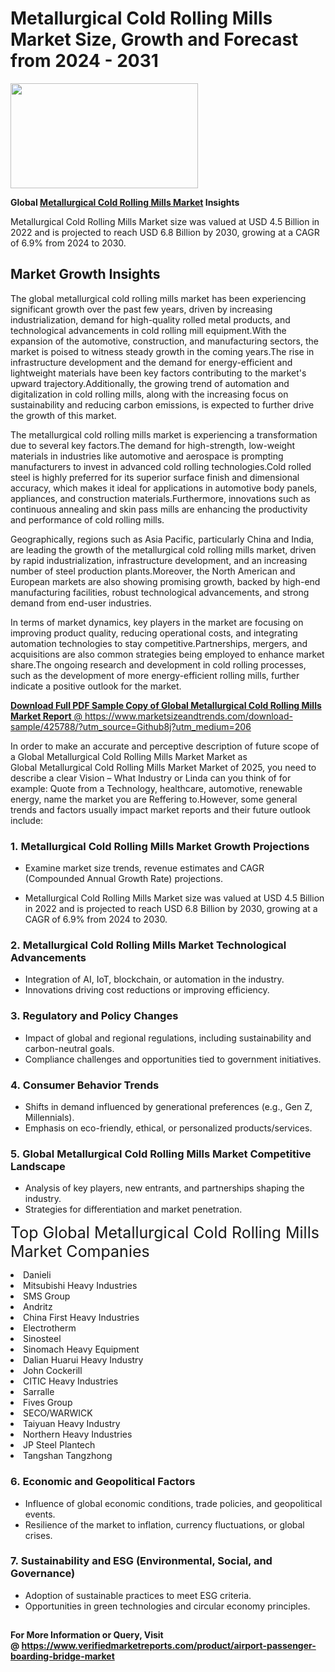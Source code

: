 <H1>Metallurgical Cold Rolling Mills Market Size, Growth and Forecast from 2024 - 2031</H1><img class="aligncenter size-medium wp-image-584254" src="https://thirdeyenews.in/wp-content/uploads/2024/09/Global-Market-Research-300x168.jpeg" alt="" width="300" height="168" /><p><strong>Global&nbsp;<a href="https://www.marketsizeandtrends.com/download-sample/425788/?utm_source=Github8j?utm_medium=206">Metallurgical Cold Rolling Mills Market</a> Insights</strong></p><p>Metallurgical Cold Rolling Mills Market size was valued at USD 4.5 Billion in 2022 and is projected to reach USD 6.8 Billion by 2030, growing at a CAGR of 6.9% from 2024 to 2030.</p><p><h2>Market Growth Insights</h2> <p>The global metallurgical cold rolling mills market has been experiencing significant growth over the past few years, driven by increasing industrialization, demand for high-quality rolled metal products, and technological advancements in cold rolling mill equipment.With the expansion of the automotive, construction, and manufacturing sectors, the market is poised to witness steady growth in the coming years.The rise in infrastructure development and the demand for energy-efficient and lightweight materials have been key factors contributing to the market's upward trajectory.Additionally, the growing trend of automation and digitalization in cold rolling mills, along with the increasing focus on sustainability and reducing carbon emissions, is expected to further drive the growth of this market.</p> <p><a href="#"></a></p> <p>The metallurgical cold rolling mills market is experiencing a transformation due to several key factors.The demand for high-strength, low-weight materials in industries like automotive and aerospace is prompting manufacturers to invest in advanced cold rolling technologies.Cold rolled steel is highly preferred for its superior surface finish and dimensional accuracy, which makes it ideal for applications in automotive body panels, appliances, and construction materials.Furthermore, innovations such as continuous annealing and skin pass mills are enhancing the productivity and performance of cold rolling mills.</p> <p>Geographically, regions such as Asia Pacific, particularly China and India, are leading the growth of the metallurgical cold rolling mills market, driven by rapid industrialization, infrastructure development, and an increasing number of steel production plants.Moreover, the North American and European markets are also showing promising growth, backed by high-end manufacturing facilities, robust technological advancements, and strong demand from end-user industries.</p> <p>In terms of market dynamics, key players in the market are focusing on improving product quality, reducing operational costs, and integrating automation technologies to stay competitive.Partnerships, mergers, and acquisitions are also common strategies being employed to enhance market share.The ongoing research and development in cold rolling processes, such as the development of more energy-efficient rolling mills, further indicate a positive outlook for the market.</p> <p><a href="#"></p><p><span class=""><strong>Download Full PDF Sample Copy of Global Metallurgical Cold Rolling Mills Market Report</strong> @ <a href="https://www.marketsizeandtrends.com/download-sample/425788/?utm_source=Github8j?utm_medium=206" target="_blank">https://www.marketsizeandtrends.com/download-sample/425788/?utm_source=Github8j?utm_medium=206</a></span></p><p>In order to make an accurate and perceptive description of future scope of a Global&nbsp;Metallurgical Cold Rolling Mills Market Market as Global&nbsp;Metallurgical Cold Rolling Mills Market Market of 2025, you need to describe a clear Vision &ndash; What Industry or Linda can you think of for example: Quote from a Technology, healthcare, automotive, renewable energy, name the market you are Reffering to.However, some general trends and factors usually impact market reports and their future outlook include:</p><h3>1.&nbsp;<strong>Metallurgical Cold Rolling Mills Market Growth Projections</strong></h3><ul><li>Examine market size trends, revenue estimates and CAGR (Compounded Annual Growth Rate) projections.</li><li><p>Metallurgical Cold Rolling Mills Market size was valued at USD 4.5 Billion in 2022 and is projected to reach USD 6.8 Billion by 2030, growing at a CAGR of 6.9% from 2024 to 2030.</p></li></ul><h3>2.&nbsp;<strong>Metallurgical Cold Rolling Mills Market Technological Advancements</strong></h3><ul><li>Integration of AI, IoT, blockchain, or automation in the industry.</li><li>Innovations driving cost reductions or improving efficiency.</li></ul><h3>3.&nbsp;<strong>Regulatory and Policy Changes</strong></h3><ul><li>Impact of global and regional regulations, including sustainability and carbon-neutral goals.</li><li>Compliance challenges and opportunities tied to government initiatives.</li></ul><h3>4.&nbsp;<strong>Consumer Behavior Trends</strong></h3><ul><li>Shifts in demand influenced by generational preferences (e.g., Gen Z, Millennials).</li><li>Emphasis on eco-friendly, ethical, or personalized products/services.</li></ul><h3>5.&nbsp;<strong>Global Metallurgical Cold Rolling Mills Market Competitive Landscape</strong></h3><ul><li>Analysis of key players, new entrants, and partnerships shaping the industry.</li><li>Strategies for differentiation and market penetration.</li></ul><p data-pm-slice="1 1 []"><span style="color: inherit; font-family: inherit; font-size: 25px;">Top Global Metallurgical Cold Rolling Mills Market Companies</span></p><div class="" data-test-id=""><p><li>Danieli</li><li> Mitsubishi Heavy Industries</li><li> SMS Group</li><li> Andritz</li><li> China First Heavy Industries</li><li> Electrotherm</li><li> Sinosteel</li><li> Sinomach Heavy Equipment</li><li> Dalian Huarui Heavy Industry</li><li> John Cockerill</li><li> CITIC Heavy Industries</li><li> Sarralle</li><li> Fives Group</li><li> SECO/WARWICK</li><li> Taiyuan Heavy Industry</li><li> Northern Heavy Industries</li><li> JP Steel Plantech</li><li> Tangshan Tangzhong</li></p></div><h3>6.&nbsp;<strong>Economic and Geopolitical Factors</strong></h3><ul><li>Influence of global economic conditions, trade policies, and geopolitical events.</li><li>Resilience of the market to inflation, currency fluctuations, or global crises.</li></ul><h3>7.&nbsp;<strong>Sustainability and ESG (Environmental, Social, and Governance)</strong></h3><ul><li>Adoption of sustainable practices to meet ESG criteria.</li><li>Opportunities in green technologies and circular economy principles.</li></ul><h2><strong style="font-size: 14px;">For More Information or Query, Visit @&nbsp;</strong><a style="background-color: #ffffff; font-size: 14px;" href="https://www.marketsizeandtrends.com/report/metallurgical-cold-rolling-mills-market/" target="_blank">https://www.verifiedmarketreports.com/product/airport-passenger-boarding-bridge-market</a></h2>